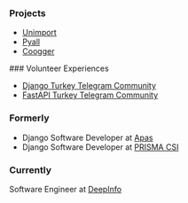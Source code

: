 ### Projects

- [Unimport](https://unimport.hakancelik.dev/)
- [Pyall](https://pyall.hakancelik.dev/)
- [Coogger](https://github.com/coogger/coogger)

### Volunteer Experiences

- [Django Turkey Telegram Community](https://t.me/django_turkey)
- [FastAPI Turkey Telegram Community](https://t.me/fastapi_turkey)

### Formerly

- Django Software Developer at [Apas](https://www.linkedin.com/company/apasplus/)
- Django Software Developer at [PRISMA CSI](https://www.linkedin.com/company/prismacsi/)

### Currently

Software Engineer at [DeepInfo](https://www.linkedin.com/company/deepinfo/)
